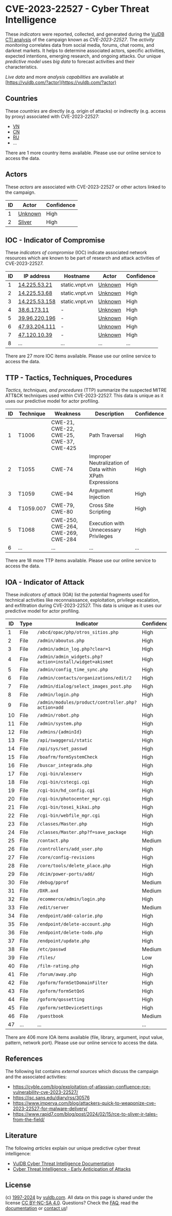 # CVE-2023-22527 - Cyber Threat Intelligence

These _indicators_ were reported, collected, and generated during the [VulDB CTI analysis](https://vuldb.com/?kb.cti) of the campaign known as _CVE-2023-22527_. The _activity monitoring_ correlates data from social media, forums, chat rooms, and darknet markets. It helps to determine associated actors, specific activities, expected intentions, emerging research, and ongoing attacks. Our unique _predictive model_ uses _big data_ to forecast activities and their characteristics.

_Live data_ and more _analysis capabilities_ are available at [https://vuldb.com/?actor](https://vuldb.com/?actor)

## Countries

These _countries_ are directly (e.g. origin of attacks) or indirectly (e.g. access by proxy) associated with CVE-2023-22527:

* [VN](https://vuldb.com/?country.vn)
* [CN](https://vuldb.com/?country.cn)
* [RU](https://vuldb.com/?country.ru)
* ...

There are 1 more country items available. Please use our online service to access the data.

## Actors

These _actors_ are associated with CVE-2023-22527 or other actors linked to the campaign.

ID | Actor | Confidence
-- | ----- | ----------
1 | [Unknown](https://vuldb.com/?actor.unknown) | High
2 | [Sliver](https://vuldb.com/?actor.sliver) | High

## IOC - Indicator of Compromise

These _indicators of compromise_ (IOC) indicate associated network resources which are known to be part of research and attack activities of CVE-2023-22527.

ID | IP address | Hostname | Actor | Confidence
-- | ---------- | -------- | ----- | ----------
1 | [14.225.53.21](https://vuldb.com/?ip.14.225.53.21) | static.vnpt.vn | [Unknown](https://vuldb.com/?actor.unknown) | High
2 | [14.225.53.68](https://vuldb.com/?ip.14.225.53.68) | static.vnpt.vn | [Unknown](https://vuldb.com/?actor.unknown) | High
3 | [14.225.53.158](https://vuldb.com/?ip.14.225.53.158) | static.vnpt.vn | [Unknown](https://vuldb.com/?actor.unknown) | High
4 | [38.6.173.11](https://vuldb.com/?ip.38.6.173.11) | - | [Unknown](https://vuldb.com/?actor.unknown) | High
5 | [39.96.220.196](https://vuldb.com/?ip.39.96.220.196) | - | [Unknown](https://vuldb.com/?actor.unknown) | High
6 | [47.93.204.111](https://vuldb.com/?ip.47.93.204.111) | - | [Unknown](https://vuldb.com/?actor.unknown) | High
7 | [47.120.10.39](https://vuldb.com/?ip.47.120.10.39) | - | [Unknown](https://vuldb.com/?actor.unknown) | High
8 | ... | ... | ... | ...

There are 27 more IOC items available. Please use our online service to access the data.

## TTP - Tactics, Techniques, Procedures

_Tactics, techniques, and procedures_ (TTP) summarize the suspected MITRE ATT&CK techniques used within CVE-2023-22527. This data is unique as it uses our predictive model for actor profiling.

ID | Technique | Weakness | Description | Confidence
-- | --------- | -------- | ----------- | ----------
1 | T1006 | CWE-21, CWE-22, CWE-25, CWE-37, CWE-425 | Path Traversal | High
2 | T1055 | CWE-74 | Improper Neutralization of Data within XPath Expressions | High
3 | T1059 | CWE-94 | Argument Injection | High
4 | T1059.007 | CWE-79, CWE-80 | Cross Site Scripting | High
5 | T1068 | CWE-250, CWE-264, CWE-269, CWE-284 | Execution with Unnecessary Privileges | High
6 | ... | ... | ... | ...

There are 18 more TTP items available. Please use our online service to access the data.

## IOA - Indicator of Attack

These _indicators of attack_ (IOA) list the potential fragments used for technical activities like reconnaissance, exploitation, privilege escalation, and exfiltration during CVE-2023-22527. This data is unique as it uses our predictive model for actor profiling.

ID | Type | Indicator | Confidence
-- | ---- | --------- | ----------
1 | File | `/abcd/opac/php/otros_sitios.php` | High
2 | File | `/admin/aboutus.php` | High
3 | File | `/admin/admin_log.php?clear=1` | High
4 | File | `/admin/admin_widgets.php?action=install/widget=akismet` | High
5 | File | `/admin/config_time_sync.php` | High
6 | File | `/admin/contacts/organizations/edit/2` | High
7 | File | `/admin/dialog/select_images_post.php` | High
8 | File | `/admin/login.php` | High
9 | File | `/admin/modules/product/controller.php?action=add` | High
10 | File | `/admin/robot.php` | High
11 | File | `/admin/system.php` | High
12 | File | `/admins/{adminId}` | High
13 | File | `/api/swaggerui/static` | High
14 | File | `/api/sys/set_passwd` | High
15 | File | `/boafrm/formSystemCheck` | High
16 | File | `/buscar_integrada.php` | High
17 | File | `/cgi-bin/alexserv` | High
18 | File | `/cgi-bin/cstecgi.cgi` | High
19 | File | `/cgi-bin/hd_config.cgi` | High
20 | File | `/cgi-bin/photocenter_mgr.cgi` | High
21 | File | `/cgi-bin/tosei_kikai.php` | High
22 | File | `/cgi-bin/webfile_mgr.cgi` | High
23 | File | `/classes/Master.php` | High
24 | File | `/classes/Master.php?f=save_package` | High
25 | File | `/contact.php` | Medium
26 | File | `/controllers/add_user.php` | High
27 | File | `/core/config-revisions` | High
28 | File | `/core/tools/delete_place.php` | High
29 | File | `/dcim/power-ports/add/` | High
30 | File | `/debug/pprof` | Medium
31 | File | `/DXR.axd` | Medium
32 | File | `/ecommerce/admin/login.php` | High
33 | File | `/edit/server` | Medium
34 | File | `/endpoint/add-calorie.php` | High
35 | File | `/endpoint/delete-account.php` | High
36 | File | `/endpoint/delete-todo.php` | High
37 | File | `/endpoint/update.php` | High
38 | File | `/etc/passwd` | Medium
39 | File | `/files/` | Low
40 | File | `/film-rating.php` | High
41 | File | `/forum/away.php` | High
42 | File | `/goform/formSetDomainFilter` | High
43 | File | `/goform/formSetQoS` | High
44 | File | `/goform/qossetting` | High
45 | File | `/goform/setDeviceSettings` | High
46 | File | `/guestbook` | Medium
47 | ... | ... | ...

There are 406 more IOA items available (file, library, argument, input value, pattern, network port). Please use our online service to access the data.

## References

The following list contains _external sources_ which discuss the campaign and the associated activities:

* https://cyble.com/blog/exploitation-of-atlassian-confluence-rce-vulnerability-cve-2023-22527/
* https://isc.sans.edu/diary/rss/30576
* https://www.imperva.com/blog/attackers-quick-to-weaponize-cve-2023-22527-for-malware-delivery/
* https://www.rapid7.com/blog/post/2024/02/15/rce-to-sliver-ir-tales-from-the-field/

## Literature

The following _articles_ explain our unique predictive cyber threat intelligence:

* [VulDB Cyber Threat Intelligence Documentation](https://vuldb.com/?kb.cti)
* [Cyber Threat Intelligence - Early Anticipation of Attacks](https://www.scip.ch/en/?labs.20201022)

## License

(c) [1997-2024](https://vuldb.com/?kb.changelog) by [vuldb.com](https://vuldb.com/?kb.about). All data on this page is shared under the license [CC BY-NC-SA 4.0](https://creativecommons.org/licenses/by-nc-sa/4.0/). Questions? Check the [FAQ](https://vuldb.com/?kb.faq), read the [documentation](https://vuldb.com/?kb) or [contact us](https://vuldb.com/?contact)!
